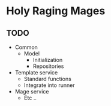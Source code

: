 # Holy Raging Mages

## TODO

* Common
  * Model
    * Initialization
    * Repositories
* Template service
  * Standard functions
  * Integrate into runner
* Mage service
  * Etc ..
